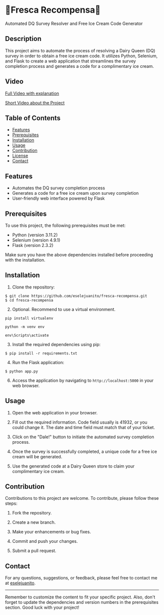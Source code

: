 # 🍦Fresca Recompensa🍦

Automated DQ Survey Resolver and Free Ice Cream Code Generator

## Description

This project aims to automate the process of resolving a Dairy Queen (DQ) survey in order to obtain a free ice cream code. It utilizes Python, Selenium, and Flask to create a web application that streamlines the survey completion process and generates a code for a complimentary ice cream.

## Video
[Full Video with explanation](https://youtu.be/pq5JZ5I7wEE)

[Short Video about the Project](https://youtube.com/shorts/X0r9R863r9M)

## Table of Contents

- [Features](#features)
- [Prerequisites](#prerequisites)
- [Installation](#installation)
- [Usage](#usage)
- [Contribution](#contribution)
- [License](#license)
- [Contact](#contact)

## Features

- Automates the DQ survey completion process
- Generates a code for a free ice cream upon survey completion
- User-friendly web interface powered by Flask

## Prerequisites

To use this project, the following prerequisites must be met:

- Python (version 3.11.2)
- Selenium (version 4.9.1)
- Flask (version 2.3.2)

Make sure you have the above dependencies installed before proceeding with the installation.

## Installation

1. Clone the repository:

```
$ git clone https://github.com/eselejuanito/fresca-recompensa.git
$ cd fresca-recompensa
```

2. Optional. Recommend to use a virtual environment.
```
pip install virtualenv

python -m venv env

env\Scripts\activate
```

3. Install the required dependencies using pip:

```
$ pip install -r requirements.txt
```

4. Run the Flask application:

```
$ python app.py
```

6. Access the application by navigating to `http://localhost:5000` in your web browser.

## Usage

1. Open the web application in your browser.

2. Fill out the required information. Code field usually is 41932, or you could change it. The date and time field must match that of your ticket. 

3. Click on the "Dale!" button to initiate the automated survey completion process.

4. Once the survey is successfully completed, a unique code for a free ice cream will be generated.

5. Use the generated code at a Dairy Queen store to claim your complimentary ice cream.

## Contribution

Contributions to this project are welcome. To contribute, please follow these steps:

1. Fork the repository.

2. Create a new branch.

3. Make your enhancements or bug fixes.

4. Commit and push your changes.

5. Submit a pull request.

## Contact

For any questions, suggestions, or feedback, please feel free to contact me at [eselejuanito](https://linktr.ee/eselejuanito).

---
Remember to customize the content to fit your specific project. Also, don't forget to update the dependencies and version numbers in the prerequisites section. Good luck with your project!